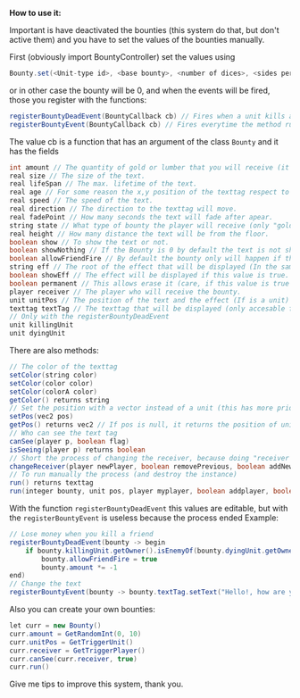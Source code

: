 **How to use it:**

Important is have deactivated the bounties (this system do that, but don't active them) and you have to set the values of the bounties manually.

First (obviously import BountyController) set the values using
```java
Bounty.set(<Unit-type id>, <base bounty>, <number of dices>, <sides per dice>)
```
or in other case the bounty will be 0, and when the events will be fired, those you register with the functions:
```java
registerBountyDeadEvent(BountyCallback cb) // Fires when a unit kills another
registerBountyEvent(BountyCallback cb) // Fires everytime the method run (explained later) is fired without problems
```
The value cb is a function that has an argument of the class ```Bounty``` and it has the fields
```java
int amount // The quantity of gold or lumber that you will receive (it can be negative).
real size // The size of the text.
real lifeSpan // The max. lifetime of the text.
real age // For some reason the x,y position of the texttag respect to the camera depends of its speed and age, so you can edit it.
real speed // The speed of the text.
real direction // The direction to the texttag will move.
real fadePoint // How many seconds the text will fade after apear.
string state // What type of bounty the player will receive (only "gold" and "lumber" are valid).
real height // How many distance the text will be from the floor.
boolean show // To show the text or not.
boolean showNothing // If the Bounty is 0 by default the text is not showed, if you set this to true, the text will be showed even if the bounty is 0.
boolean allowFriendFire // By default the bounty only will happen if the dying unit is enemy of the killing unit, if you set this to true, the bounty will happen even if they weren't enemies.
string eff // The root of the effect that will be displayed (In the same place of the text)
boolean showEff // The effect will be displayed if this value is true.
boolean permanent // This allows erase it (care, if this value is true and you don't use the texttag later it can be an object leak)
player receiver // The player who will receive the bounty.
unit unitPos // The position of the text and the effect (If is a unit)
texttag textTag // The texttag that will be displayed (only accesable from the registerBountyEvent).
// Only with the registerBountyDeadEvent
unit killingUnit
unit dyingUnit
```
There are also methods:
```java
// The color of the texttag
setColor(string color)
setColor(color color)
setColor(colorA color)
getColor() returns string
// Set the position with a vector instead of a unit (this has more priority)
setPos(vec2 pos)
getPos() returns vec2 // If pos is null, it returns the position of unitPos
// Who can see the text tag
canSee(player p, boolean flag)
isSeeing(player p) returns boolean
// Short the process of changing the receiver, because doing "receiver = <Other player>" sometimes is not enough for the previous functions
changeReceiver(player newPlayer, boolean removePrevious, boolean addNew)
// To run manually the process (and destroy the instance)
run() returns texttag
run(integer bounty, unit pos, player myplayer, boolean addplayer, boolean perm) returns texttag
```
With the function ```registerBountyDeadEvent``` this values are editable, but with the ```registerBountyEvent``` is useless because the process ended
Example:
``` java
// Lose money when you kill a friend
registerBountyDeadEvent(bounty -> begin
    if bounty.killingUnit.getOwner().isEnemyOf(bounty.dyingUnit.getOwner())
        bounty.allowFriendFire = true
        bounty.amount *= -1
end)
// Change the text
registerBountyEvent(bounty -> bounty.textTag.setText("Hello!, how are you?", 10))
```
Also you can create your own bounties:
``` java
let curr = new Bounty()
curr.amount = GetRandomInt(0, 10)
curr.unitPos = GetTriggerUnit()
curr.receiver = GetTriggerPlayer()
curr.canSee(curr.receiver, true)
curr.run()
```
Give me tips to improve this system, thank you.
